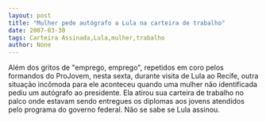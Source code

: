 ```yaml
---
layout: post
title: "Mulher pede autógrafo a Lula na carteira de trabalho"
date: 2007-03-30
tags: Carteira Assinada,Lula,mulher,trabalho
author: None
---
```

Além dos gritos de \"emprego, emprego\", repetidos em coro pelos formandos do ProJovem, nesta sexta, durante visita de Lula ao Recife, outra situação incômoda para ele&nbsp;aconteceu quando uma mulher não identificada pediu um autógrafo ao presidente. 
Ela atirou sua carteira de trabalho no palco onde estavam sendo entregues os diplomas aos jovens atendidos pelo programa do governo federal. Não se sabe se Lula assinou. 